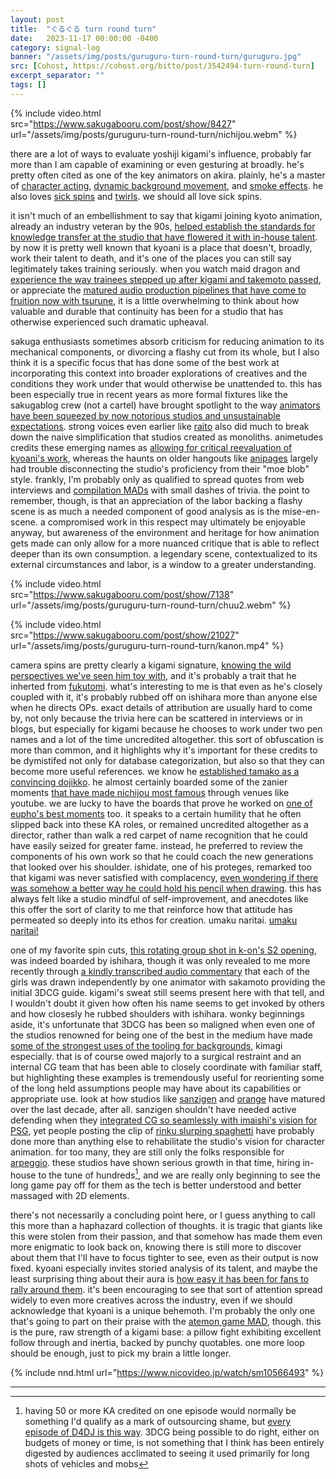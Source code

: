 ```yaml
---
layout: post
title:  "ぐるぐる turn round turn"
date:   2023-11-17 00:00:00 -0400
category: signal-log
banner: "/assets/img/posts/guruguru-turn-round-turn/guruguru.jpg"
src: [Cohost, https://cohost.org/bitto/post/3542494-turn-round-turn]
excerpt_separator: ""
tags: []
---
```


{% include video.html src="https://www.sakugabooru.com/post/show/8427" url="/assets/img/posts/guruguru-turn-round-turn/nichijou.webm" %}

there are a lot of ways to evaluate yoshiji kigami's influence, probably far more than I am capable of examining or even gesturing at broadly. he's pretty often cited as one of the key animators on akira. plainly, he's a master of [character acting](https://www.sakugabooru.com/post/show/83745), [dynamic background movement](https://www.sakugabooru.com/post/show/195251), and [smoke effects](https://www.sakugabooru.com/post/show/233178). he also loves [sick spins](https://www.youtube.com/watch?v=YLtdrR_WUMg) and [twirls](https://www.sakugabooru.com/post/show/112887). we should all love sick spins.

it isn't much of an embellishment to say that kigami joining kyoto animation, already an industry veteran by the 90s, [helped establish the standards for knowledge transfer at the studio that have flowered it with in-house talent](https://blog.sakugabooru.com/2018/08/25/the-evolution-of-kyoto-animation-a-unique-anime-studio-and-its-consistent-vision/). by now it is pretty well known that kyoani is a place that doesn't, broadly, work their talent to death, and it's one of the places you can still say legitimately takes training seriously. when you watch maid dragon and [experience the way trainees stepped up after kigami and takemoto passed](https://blog.sakugabooru.com/2021/10/31/rebuilding-kyoani-unique-pipeline-miss-kobayashis-dragon-maid-s-production-notes/), or appreciate the [matured audio production pipelines that have come to fruition now with tsurune](https://blog.sakugabooru.com/2023/03/03/kyoto-animation-growth-tsurune/), it is a little overwhelming to think about how valuable and durable that continuity has been for a studio that has otherwise experienced such dramatic upheaval.

sakuga enthusiasts sometimes absorb criticism for reducing animation to its mechanical components, or divorcing a flashy cut from its whole, but I also think it is a specific focus that has done some of the best work at incorporating this context into broader explorations of creatives and the conditions they work under that would otherwise be unattended to. this has been especially true in recent years as more formal fixtures like the sakugablog crew (not a cartel) have brought spotlight to the way [animators have been squeezed by now notorious studios and unsustainable expectations](https://blog.sakugabooru.com/2022/02/22/the-anime-industry-bottleneck-the-unrewarding-nightmare-to-assemble-a-high-profile-team/). strong voices even earlier like [raito](https://aninomiyako.wordpress.com/) also did much to break down the naive simplification that studios created as monoliths. animetudes credits these emerging names as [allowing for critical reevaluation of kyoani's work](https://animetudes.com/2020/09/19/exploring-sakuga-part-3-the-sakuga-debate/), whereas the haunts on older hangouts like [anipages](http://web.archive.org/web/20140730050445/http://www.pelleas.net/aniTOP/index.php) largely had trouble disconnecting the studio's proficiency from their "moe blob" style. frankly, I'm probably only as qualified to spread quotes from web interviews and [compilation MADs](https://www.nicovideo.jp/watch/sm30128456) with small dashes of trivia. the point to remember, though, is that an appreciation of the labor backing a flashy scene is as much a needed component of good analysis as is the mise-en-scene. a compromised work in this respect may ultimately be enjoyable anyway, but awareness of the environment and heritage for how animation gets made can only allow for a more nuanced critique that is able to reflect deeper than its own consumption. a legendary scene, contextualized to its external circumstances and labor, is a window to a greater understanding.

{% include video.html src="https://www.sakugabooru.com/post/show/7138" url="/assets/img/posts/guruguru-turn-round-turn/chuu2.webm" %}

{% include video.html src="https://www.sakugabooru.com/post/show/21027" url="/assets/img/posts/guruguru-turn-round-turn/kanon.mp4" %}

camera spins are pretty clearly a kigami signature, [knowing the wild perspectives we've seen him toy with](https://twitter.com/mitsuruchami/status/1317626561076416512), and it's probably a trait that he inherted from [fukutomi](https://aninomiyako.wordpress.com/2012/04/29/sasuga-no-sarutobi-yoshiji-kigami-and-hiroshi-fukutom/). what's interesting to me is that even as he's closely coupled with it, it's probably rubbed off on ishihara more than anyone else when he directs OPs. exact details of attribution are usually hard to come by, not only because the trivia here can be scattered in interviews or in blogs, but especially for kigami because he chooses to work under two pen names and a lot of the time uncredited altogether. this sort of obfuscation is more than common, and it highlights why it's important for these credits to be dymistifed not only for database categorization, but also so that they can become more useful references. we know he [established tamako as a convincing dojikko](https://www.sakugabooru.com/post/show/22435). he almost certainly boarded some of the zanier moments [that have made nichijou most famous](https://www.sakugabooru.com/post/show/8487) through venues like youtube. we are lucky to have the boards that prove he worked on [one of eupho's best moments](https://www.sakugabooru.com/post/show/19153) too. it speaks to a certain humility that he often slipped back into these KA roles, or remained uncredited altogether as a director, rather than walk a red carpet of name recognition that he could have easily seized for greater fame. instead, he preferred to review the components of his own work so that he could coach the new generations that looked over his shoulder. ishidate, one of his proteges, remarked too that kigami was never satisfied with complacency, [even wondering if there was somehow a better way he could hold his pencil when drawing](https://theotakuhub.wordpress.com/2016/09/02/interview-with-kyoto-animations-taichi-ishidate/). this has always felt like a studio mindful of self-improvement, and anecdotes like this offer the sort of clarity to me that reinforce how that attitude has permeated so deeply into its ethos for creation. umaku naritai. [umaku naritai!](https://www.youtube.com/watch?v=sQ0vKOaaRPc)

one of my favorite spin cuts, [this rotating group shot in k-on's S2 opening](https://www.sakugabooru.com/post/show/9219), was indeed boarded by ishihara, though it was only revealed to me more recently through [a kindly transcribed audio commentary](https://ameblo.jp/cola-tea/entry-10533674310.html) that each of the girls was drawn independently by one animator with sakamoto providing the initial 3DCG guide. kigami's sweat still seems present here with that tell, and I wouldn't doubt it given how often his name seems to get invoked by others and how closesly he rubbed shoulders with ishihara. wonky beginnings aside, it's unfortunate that 3DCG has been so maligned when even one of the studios renowned for being one of the best in the medium have made [some of the strongest uses of the tooling for backgrounds](https://www.sakugabooru.com/post/show/56230), kimagi especially. that is of course owed majorly to a surgical restraint and an internal CG team that has been able to closely coordinate with familiar staff, but highlighting these examples is tremendously useful for reorienting some of the long held assumptions people may have about its capabilities or appropriate use. look at how studios like [sanzigen](https://en.wikipedia.org/wiki/Sanzigen) and [orange](https://en.wikipedia.org/wiki/Orange_(animation_studio)) have matured over the last decade, after all. sanzigen shouldn't have needed active defending when they [integrated CG so seamlessly with imaishi's vision for PSG](https://www.sakugabooru.com/post/show/197458), yet people posting the clip of [rinku slurping spaghetti](https://www.youtube.com/watch?v=FvT5ZamkpWc) have probably done more than anything else to rehabilitate the studio's vision for character animation. for too many, they are still only the folks responsible for [arpeggio](https://en.wikipedia.org/wiki/Arpeggio_of_Blue_Steel). these studios have shown serious growth in that time, hiring in-house to the tune of hundreds[^1], and we are really only beginning to see the long game pay off for them as the tech is better understood and better massaged with 2D elements. 

there's not necessarily a concluding point here, or I guess anything to call this more than a haphazard collection of thoughts. it is tragic that giants like this were stolen from their passion, and that somehow has made them even more enigmatic to look back on, knowing there is still more to discover about them that I'll have to focus tighter to see, even as their output is now fixed. kyoani especially invites storied analysis of its talent, and maybe the least surprising thing about their aura is [how easy it has been for fans to rally around them](https://ultimatemegax.wordpress.com/2023/11/16/sound-euphonium-production-history/). it's been encouraging to see that sort of attention spread widely to even more creatives across the industry, even if we should acknowledge that kyoani is a unique behemoth. I'm probably the only one that's going to part on their praise with the [atemon game MAD](https://www.nicovideo.jp/watch/sm10566493), though. this is the pure, raw strength of a kigami base: a pillow fight exhibiting excellent follow through and inertia, backed by punchy quotables. one more loop should be enough, just to pick my brain a little longer.

{% include nnd.html url="https://www.nicovideo.jp/watch/sm10566493" %}

---

[^1]: having 50 or more KA credited on one episode would normally be something I'd qualify as a mark of outsourcing shame, but [every episode of D4DJ is this way](/assets/img/posts/guruguru-turn-round-turn/d4dj.png). 3DCG being possible to do right, either on budgets of money or time, is not something that I think has been entirely digested by audiences acclimated to seeing it used primarily for long shots of vehicles and mobs